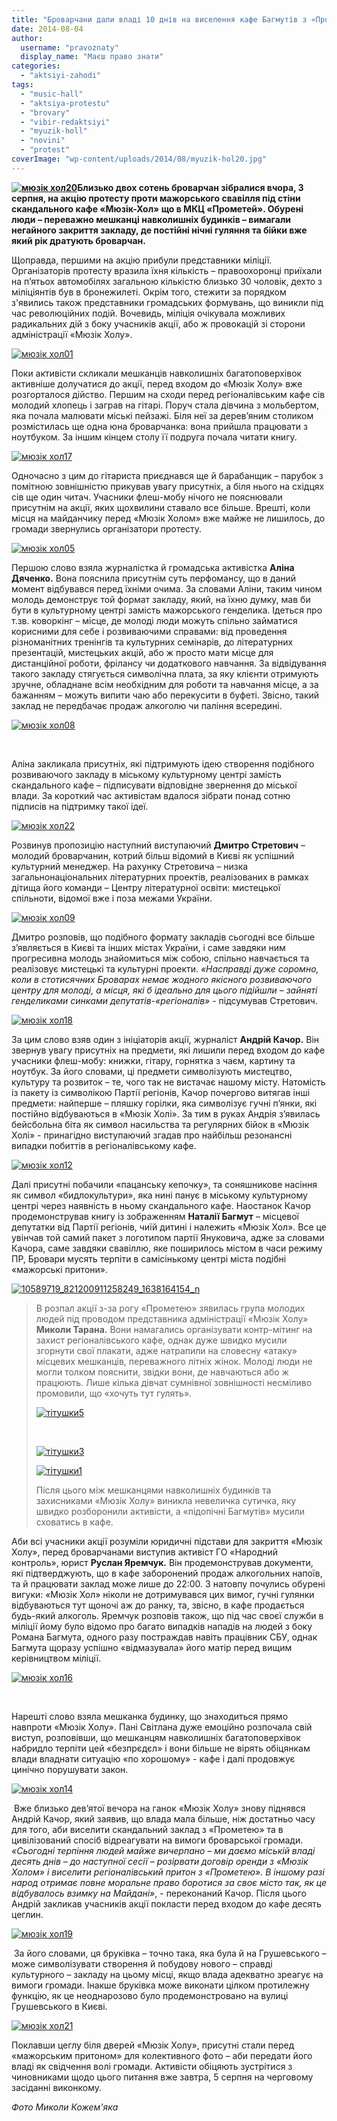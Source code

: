 ```yaml
---
title: "Броварчани дали владі 10 днів на виселення кафе Багмутів з «Прометею»"
date: 2014-08-04
author: 
  username: "pravoznaty"
  display_name: "Маєш право знати"
categories: 
  - "aktsiyi-zahodi"
tags: 
  - "music-hall"
  - "aktsiya-protestu"
  - "brovary"
  - "vibir-redaktsiyi"
  - "myuzik-holl"
  - "novini"
  - "protest"
coverImage: "wp-content/uploads/2014/08/myuzik-hol20.jpg"
---
```


**[![мюзік хол20](https://mpz.brovary.org/wp-content/uploads/2014/08/myuzik-hol20.jpg)](https://mpz.brovary.org/wp-content/uploads/2014/08/myuzik-hol20.jpg)Близько двох сотень броварчан зібралися вчора, 3 серпня, на акцію протесту проти мажорського свавілля під стіни скандального кафе «Мюзік-Хол» що в МКЦ «Прометей». Обурені люди – переважно мешканці навколишніх будинків – вимагали негайного закриття закладу, де постійні нічні гуляння та бійки вже який рік дратують броварчан.**

Щоправда, першими на акцію прибули представники міліції. Організаторів протесту вразила їхня кількість – правоохоронці приїхали на п’ятьох автомобілях загальною кількістю близько 30 чоловік, дехто з міліціянтів був в бронежилеті. Окрім того, стежити за порядком з'явились також представники громадських формувань, що виникли під час революційних подій. Вочевидь, міліція очікувала можливих радикальних дій з боку учасників акції, або ж провокацій зі сторони адміністрації «Мюзік Холу».

[![мюзік хол01](https://mpz.brovary.org/wp-content/uploads/2014/08/myuzik-hol01.jpg)](https://mpz.brovary.org/wp-content/uploads/2014/08/myuzik-hol01.jpg)

Поки активісти скликали мешканців навколишніх багатоповерхівок активніше долучатися до акції, перед входом до «Мюзік Холу» вже розгорталося дійство. Першим на сходи перед регіоналівським кафе сів молодий хлопець і заграв на гітарі. Поруч стала дівчина з мольбертом, яка почала малювати міські пейзажі. Біля неї за дерев’яним столиком розмістилась ще одна юна броварчанка: вона прийшла працювати з ноутбуком. За іншим кінцем столу її подруга почала читати книгу.

[![мюзік хол17](https://mpz.brovary.org/wp-content/uploads/2014/08/myuzik-hol171.jpg)](https://mpz.brovary.org/wp-content/uploads/2014/08/myuzik-hol171.jpg)

Одночасно з цим до гітариста приєднався ще й барабанщик – парубок з помітною зовнішністю прикував увагу присутніх, а біля нього на східцях сів ще один читач. Учасники флеш-мобу нічого не пояснювали присутнім на акції, яких щохвилини ставало все більше. Врешті, коли місця на майданчику перед «Мюзік Холом» вже майже не лишилось, до громади звернулись організатори протесту.

[![мюзік хол05](https://mpz.brovary.org/wp-content/uploads/2014/08/myuzik-hol05.jpg)](https://mpz.brovary.org/wp-content/uploads/2014/08/myuzik-hol05.jpg)

Першою слово взяла журналістка й громадська активістка **Аліна Дяченко.** Вона пояснила присутнім суть перфомансу, що в даний момент відбувався перед їхніми очима. За словами Аліни, таким чином молодь демонструє той формат закладу, який, на їхню думку, мав би бути в культурному центрі замість мажорського генделика. Ідеться про т.зв. коворкінг – місце, де молоді люди можуть спільно займатися корисними для себе і розвиваючими справами: від проведення різноманітних тренінгів та культурних семінарів, до літературних презентацій, мистецьких акцій, або ж просто мати місце для дистанційної роботи, фрілансу чи додаткового навчання. За відвідування такого закладу стягується символічна плата, за яку клієнти отримують зручне, обладнане всім необхідним для роботи та навчання місце, а за бажанням – можуть випити чаю або перекусити в буфеті. Звісно, такий заклад не передбачає продаж алкоголю чи паління всередині.

[![мюзік хол08](https://mpz.brovary.org/wp-content/uploads/2014/08/myuzik-hol08.jpg)](https://mpz.brovary.org/wp-content/uploads/2014/08/myuzik-hol08.jpg)

 

Аліна закликала присутніх, які підтримують ідею створення подібного розвиваючого закладу в міському культурному центрі замість скандального кафе – підписувати відповідне звернення до міської влади. За короткий час активістам вдалося зібрати понад сотню підписів на підтримку такої ідеї.

[![мюзік хол22](https://mpz.brovary.org/wp-content/uploads/2014/08/myuzik-hol221.jpg)](https://mpz.brovary.org/wp-content/uploads/2014/08/myuzik-hol221.jpg)

Розвинув пропозицію наступний виступаючий **Дмитро Стретович** – молодий броварчанин, котрий більш відомий в Києві як успішний культурний менеджер. На рахунку Стретовича – низка загальнонаціональних літературних проектів, реалізованих в рамках дітища його команди – Центру літературної освіти: мистецької спільноти, відомої вже і поза межами України.

[![мюзік хол09](https://mpz.brovary.org/wp-content/uploads/2014/08/myuzik-hol09.jpg)](https://mpz.brovary.org/wp-content/uploads/2014/08/myuzik-hol09.jpg)

Дмитро розповів, що подібного формату закладів сьогодні все більше з’являється в Києві та інших містах України, і саме завдяки ним прогресивна молодь знайомиться між собою, спільно навчається та реалізовує мистецькі та культурні проекти. _«Насправді дуже соромно, коли в стотисячних Броварах немає жодного якісного розвиваючого центру для молоді, а місця, які б ідеально для цього підійшли – зайняті генделиками синками депутатів-«регіоналів»_ - підсумував Стретович.

[![мюзік хол18](https://mpz.brovary.org/wp-content/uploads/2014/08/myuzik-hol18.jpg)](https://mpz.brovary.org/wp-content/uploads/2014/08/myuzik-hol18.jpg)

За цим слово взяв один з ініціаторів акції, журналіст **Андрій Качор.** Він звернув увагу присутніх на предмети, які лишили перед входом до кафе учасники флеш-мобу: книжки, гітару, горнятка з чаєм, картину та ноутбук. За його словами, ці предмети символізують мистецтво, культуру та розвиток – те, чого так не вистачає нашому місту. Натомість із пакету із символікою Партії регіонів, Качор почергово витягав інші предмети: найперше – пляшку горілки, яка символізує гучні п’янки, які постійно відбуваються в «Мюзік Холі». За тим в руках Андрія з’явилась бейсбольна біта як символ насильства та регулярних бійок в «Мюзік Холі» - принагідно виступаючий згадав про найбільш резонансні випадки побиттів в регіоналівському кафе.

[![мюзік хол12](https://mpz.brovary.org/wp-content/uploads/2014/08/myuzik-hol12.jpg)](https://mpz.brovary.org/wp-content/uploads/2014/08/myuzik-hol12.jpg)

Далі присутні побачили «пацанську кепочку», та соняшникове насіння як символ «бидлокультури», яка нині панує в міському культурному центрі через наявність в ньому скандального кафе. Наостанок Качор продемонстрував книгу із зображенням **Наталії Багмут** – місцевої депутатки від Партії регіонів, чиїй дитині і належить «Мюзік Хол». Все це увінчав той самий пакет з логотипом партії Януковича, адже за словами Качора, саме завдяки свавіллю, яке поширилось містом в часи режиму ПР, Бровари мусять терпіти в самісінькому центрі міста подібні «мажорські притони».

[![10589719_821200911258249_1638164154_n](https://mpz.brovary.org/wp-content/uploads/2014/08/10589719_821200911258249_1638164154_n.jpg)](https://mpz.brovary.org/wp-content/uploads/2014/08/10589719_821200911258249_1638164154_n.jpg)

> В розпал акції з-за рогу «Прометею» зявилась група молодих людей під проводом представника адміністрації «Мюзік Холу» **Миколи Тарана.** Вони намагались організувати контр-мітинг на захист регіоналівського кафе, однак дуже швидко мусили згорнути свої плакати, адже натрапили на словесну «атаку» місцевих мешканців, переважного літніх жінок. Молоді люди не могли толком пояснити, звідки вони, де навчаються або ж працюють. Лише кілька дівчат сумнівної зовнішності несміливо промовили, що «хочуть тут гулять».
> 
> [![тітушки5](https://mpz.brovary.org/wp-content/uploads/2014/08/titushki5.jpg)](https://mpz.brovary.org/wp-content/uploads/2014/08/titushki5.jpg)
> 
>  
> 
> [![тітушки3](https://mpz.brovary.org/wp-content/uploads/2014/08/titushki3.jpg)](https://mpz.brovary.org/wp-content/uploads/2014/08/titushki3.jpg)
> 
> [![тітушки1](https://mpz.brovary.org/wp-content/uploads/2014/08/titushki1.jpg)](https://mpz.brovary.org/wp-content/uploads/2014/08/titushki1.jpg)
> 
> Після цього між мешканцями навколишніх будинків та захисниками «Мюзік Холу» виникла невеличка сутичка, яку швидко розборонили активісти, а «підопічні Багмутів» мусили сховатись в кафе.

Аби всі учасники акції розуміли юридичні підстави для закриття «Мюзік Холу», перед броварчанами виступив активіст ГО «Народний контроль», юрист **Руслан Яремчук.** Він продемонстрував документи, які підтверджують, що в кафе заборонений продаж алкогольних напоїв, та й працювати заклад може лише до 22:00. З натовпу почулись обурені вигуки: «Мюзік Хол» ніколи не дотримувався цих вимог, гучні гулянки відбуваються тут щоночі аж до ранку, та, звісно, в кафе продається будь-який алкоголь. Яремчук розповів також, що під час своєї служби в міліції йому було відомо про багато випадків нападів на людей з боку Романа Багмута, одного разу постраждав навіть працівник СБУ, однак Багмута щоразу успішно «відмазувала» його матір перед вищим керівництвом міліції.

[![мюзік хол16](https://mpz.brovary.org/wp-content/uploads/2014/08/myuzik-hol16.jpg)](https://mpz.brovary.org/wp-content/uploads/2014/08/myuzik-hol16.jpg)

 

Нарешті слово взяла мешканка будинку, що знаходиться прямо навпроти «Мюзік Холу». Пані Світлана дуже емоційно розпочала свій виступ, розповівши, що мешканцям навколишніх багатоповерхівок набридло терпіти цей «безпрєдєл» і вони більше не вірять обіцянкам влади владнати ситуацію «по хорошому» - кафе і далі продовжує цинічно порушувати закон.

[![мюзік хол14](https://mpz.brovary.org/wp-content/uploads/2014/08/myuzik-hol141.jpg)](https://mpz.brovary.org/wp-content/uploads/2014/08/myuzik-hol141.jpg)

 Вже близько дев’ятої вечора на ганок «Мюзік Холу» знову піднявся Андрій Качор, який заявив, що влада мала більше, ніж достатньо часу для того, аби виселити скандальний заклад з «Прометею» та в цивілізований спосіб відреагувати на вимоги броварської громади. _«Сьогодні терпіння людей майже вичерпано – ми даємо міській владі десять днів – до наступної сесії – розірвати договір оренди з «Мюзік Холом» і виселити регіоналівський притон з «Прометею». В іншому разі народ отримає повне моральне право боротися за своє місто так, як це відбувалось взимку на Майдані»_, - переконаний Качор. Після цього Андрій закликав учасників акції покласти перед входом до кафе десять цеглин.

[![мюзік хол19](https://mpz.brovary.org/wp-content/uploads/2014/08/myuzik-hol19.jpg)](https://mpz.brovary.org/wp-content/uploads/2014/08/myuzik-hol19.jpg)

 За його словами, ця бруківка – точно така, яка була й на Грушевського – може символізувати створення й побудову нового – справді культурного – закладу на цьому місці, якщо влада адекватно зреагує на вимоги громади. Інакше бруківка може виконати цілком протилежну функцію, як це неоднарозово було продемонстровано на вулиці Грушевського в Києві.

[![мюзік хол21](https://mpz.brovary.org/wp-content/uploads/2014/08/myuzik-hol21.jpg)](https://mpz.brovary.org/wp-content/uploads/2014/08/myuzik-hol21.jpg)

Поклавши цеглу біля дверей «Мюзік Холу», присутні стали перед «мажорським притоном» для колективного фото – аби передати його владі як свідчення волі громади. Активісти обіцяють зустрітися з чиновниками щодо цього питання вже завтра, 5 серпня на черговому засіданні виконкому.

_Фото Миколи Кожем'яка_
